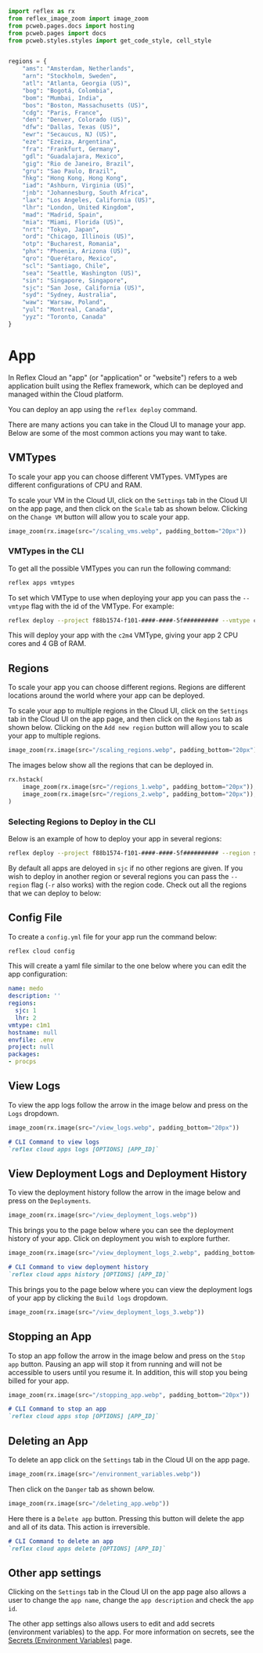 ```python exec
import reflex as rx
from reflex_image_zoom import image_zoom
from pcweb.pages.docs import hosting 
from pcweb.pages import docs
from pcweb.styles.styles import get_code_style, cell_style


regions = {
    "ams": "Amsterdam, Netherlands",
    "arn": "Stockholm, Sweden",
    "atl": "Atlanta, Georgia (US)",
    "bog": "Bogotá, Colombia",
    "bom": "Mumbai, India",
    "bos": "Boston, Massachusetts (US)",
    "cdg": "Paris, France",
    "den": "Denver, Colorado (US)",
    "dfw": "Dallas, Texas (US)",
    "ewr": "Secaucus, NJ (US)",
    "eze": "Ezeiza, Argentina",
    "fra": "Frankfurt, Germany",
    "gdl": "Guadalajara, Mexico",
    "gig": "Rio de Janeiro, Brazil",
    "gru": "Sao Paulo, Brazil",
    "hkg": "Hong Kong, Hong Kong",
    "iad": "Ashburn, Virginia (US)",
    "jnb": "Johannesburg, South Africa",
    "lax": "Los Angeles, California (US)",
    "lhr": "London, United Kingdom",
    "mad": "Madrid, Spain",
    "mia": "Miami, Florida (US)",
    "nrt": "Tokyo, Japan",
    "ord": "Chicago, Illinois (US)",
    "otp": "Bucharest, Romania",
    "phx": "Phoenix, Arizona (US)",
    "qro": "Querétaro, Mexico",
    "scl": "Santiago, Chile",
    "sea": "Seattle, Washington (US)",
    "sin": "Singapore, Singapore",
    "sjc": "San Jose, California (US)",
    "syd": "Sydney, Australia",
    "waw": "Warsaw, Poland",
    "yul": "Montreal, Canada",
    "yyz": "Toronto, Canada"
}


```

# App

In Reflex Cloud an "app" (or "application" or "website") refers to a web application built using the Reflex framework, which can be deployed and managed within the Cloud platform. 

You can deploy an app using the `reflex deploy` command.

There are many actions you can take in the Cloud UI to manage your app. Below are some of the most common actions you may want to take.


## VMTypes


To scale your app you can choose different VMTypes. VMTypes are different configurations of CPU and RAM.

To scale your VM in the Cloud UI, click on the `Settings` tab in the Cloud UI on the app page, and then click on the `Scale` tab as shown below. Clicking on the `Change VM` button will allow you to scale your app.


```python eval
image_zoom(rx.image(src="/scaling_vms.webp", padding_bottom="20px"))
```

### VMTypes in the CLI

To get all the possible VMTypes you can run the following command:

```bash
reflex apps vmtypes
```

To set which VMType to use when deploying your app you can pass the `--vmtype` flag with the id of the VMType. For example:

```bash
reflex deploy --project f88b1574-f101-####-####-5f########## --vmtype c2m4
```

This will deploy your app with the `c2m4` VMType, giving your app 2 CPU cores and 4 GB of RAM.



## Regions

To scale your app you can choose different regions. Regions are different locations around the world where your app can be deployed. 

To scale your app to multiple regions in the Cloud UI, click on the `Settings` tab in the Cloud UI on the app page, and then click on the `Regions` tab as shown below. Clicking on the `Add new region` button will allow you to scale your app to multiple regions.

```python eval
image_zoom(rx.image(src="/scaling_regions.webp", padding_bottom="20px"))
```

The images below show all the regions that can be deployed in.

```python eval
rx.hstack(
    image_zoom(rx.image(src="/regions_1.webp", padding_bottom="20px")),
    image_zoom(rx.image(src="/regions_2.webp", padding_bottom="20px")),
)
```


### Selecting Regions to Deploy in the CLI

Below is an example of how to deploy your app in several regions:

```bash
reflex deploy --project f88b1574-f101-####-####-5f########## --region sjc --region iad
```

By default all apps are deloyed in `sjc` if no other regions are given. If you wish to deploy in another region or several regions you can pass the `--region` flag (`-r` also works) with the region code. Check out all the regions that we can deploy to below:


## Config File

To create a `config.yml` file for your app run the command below:

```bash
reflex cloud config
```

This will create a yaml file similar to the one below where you can edit the app configuration:

```yaml
name: medo
description: ''
regions:
  sjc: 1
  lhr: 2
vmtype: c1m1
hostname: null
envfile: .env
project: null
packages:
- procps
```



## View Logs

To view the app logs follow the arrow in the image below and press on the `Logs` dropdown.

```python eval
image_zoom(rx.image(src="/view_logs.webp", padding_bottom="20px"))
```

```md alert info
# CLI Command to view logs
`reflex cloud apps logs [OPTIONS] [APP_ID]`
```

## View Deployment Logs and Deployment History

To view the deployment history follow the arrow in the image below and press on the `Deployments`.

```python eval
image_zoom(rx.image(src="/view_deployment_logs.webp"))
```

This brings you to the page below where you can see the deployment history of your app. Click on deployment you wish to explore further.

```python eval
image_zoom(rx.image(src="/view_deployment_logs_2.webp", padding_bottom="20px"))
```

```md alert info
# CLI Command to view deployment history
`reflex cloud apps history [OPTIONS] [APP_ID]`
```

This brings you to the page below where you can view the deployment logs of your app by clicking the `Build logs` dropdown.

```python eval
image_zoom(rx.image(src="/view_deployment_logs_3.webp"))
```


## Stopping an App

To stop an app follow the arrow in the image below and press on the `Stop app` button. Pausing an app will stop it from running and will not be accessible to users until you resume it. In addition, this will stop you being billed for your app.

```python eval
image_zoom(rx.image(src="/stopping_app.webp", padding_bottom="20px"))
```

```md alert info
# CLI Command to stop an app
`reflex cloud apps stop [OPTIONS] [APP_ID]`
```

## Deleting an App

To delete an app click on the `Settings` tab in the Cloud UI on the app page.

```python eval
image_zoom(rx.image(src="/environment_variables.webp"))
```

Then click on the `Danger` tab as shown below.

```python eval
image_zoom(rx.image(src="/deleting_app.webp"))
```

Here there is a `Delete app` button. Pressing this button will delete the app and all of its data. This action is irreversible.

```md alert info
# CLI Command to delete an app
`reflex cloud apps delete [OPTIONS] [APP_ID]`
```


## Other app settings

Clicking on the `Settings` tab in the Cloud UI on the app page also allows a user to change the `app name`, change the `app description` and check the `app id`.

The other app settings also allows users to edit and add secrets (environment variables) to the app. For more information on secrets, see the [Secrets (Environment Variables)]({hosting.secrets_environment_vars.path}) page.
